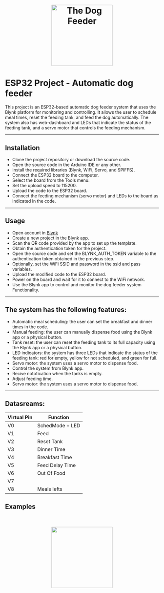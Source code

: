 <h1 align="center">
  <br>
 <img src="https://github.com/AlmogShKt/Dog-Feeder/blob/ESP32Version/Other/Logos/dogfeederLogo.png"  alt="The Dog Feeder" width="200"></a>
  
  <br>



# ESP32 Project - Automatic dog feeder 


This project is an ESP32-based automatic dog feeder system that uses the Blynk platform for monitoring and controlling. It allows the user to schedule meal times, reset the feeding tank, and feed the dog automatically. The system also has web-dashboard and LEDs that indicate the status of the feeding tank, and a servo motor that controls the feeding mechanism.
___ 

## Installation

* Clone the project repository or download the source code.
* Open the source code in the Arduino IDE or any other.
* Install the required libraries (Blynk, WiFi, Servo, and SPIFFS).
* Connect the ESP32 board to the computer.
* Select the board from the Tools menu.
* Set the upload speed to 115200.
* Upload the code to the ESP32 board.
* Connect the feeding mechanism (servo motor) and LEDs to the board as indicated in the code.

___ 

## Usage
* Open account in [Blynk](www.blynk.com)
* Create a new project in the Blynk app.
* Scan the QR code provided by the app to set up the template.
* Obtain the authentication token for the project.
* Open the source code and set the BLYNK_AUTH_TOKEN variable to the authentication token obtained in the previous step.
* Optionally, set the WiFi SSID and password in the ssid and pass variables.
* Upload the modified code to the ESP32 board.
* Power on the board and wait for it to connect to the WiFi network.
* Use the Blynk app to control and monitor the dog feeder system Functionality. 

___ 
## The system has the following features:

* Automatic meal scheduling: the user can set the breakfast and dinner times in the code.
* Manual feeding: the user can manually dispense food using the Blynk app or a physical button.
* Tank reset: the user can reset the feeding tank to its full capacity using the Blynk app or a physical button.
* LED indicators: the system has three LEDs that indicate the status of the feeding tank: red for empty, yellow for not scheduled, and green for full.
* Servo motor: the system uses a servo motor to dispense food.
* Control the system from Blynk app.
* Recive notofication when the tanks is empty. 
* Adjust feeding time. 
* Servo motor: the system uses a servo motor to dispense food.
___
## Datasreams:
| Virtual Pin  | Function         | 
| --- | ---------------- | 
| V0  | SchedMode + LED  | 
| V1  | Feed             | 
| V2  | Reset Tank       | 
| V3  | Dinner Time      | 
| V4  | Breakfast Time   | 
| V5  | Feed Delay Time  | 
| V6  | Out Of Food      | 
| V7  |                  | 
| V8  | Meals lefts      |



## Examples

<h2 align="center">
  <br>
 <img src="https://github.com/AlmogShKt/Dog-Feeder/blob/ESP32Version/Other/Logos/app-demo.jpeg"  width="200"></a>
  
  <br>

